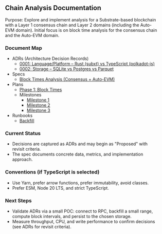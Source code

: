 ## Chain Analysis Documentation

Purpose: Explore and implement analysis for a Substrate-based blockchain with a Layer 1 consensus chain and Layer 2 domains (including the Auto-EVM domain). Initial focus is on block time analysis for the consensus chain and the Auto-EVM domain.

### Document Map

- ADRs (Architecture Decision Records)
  - [0001: Language/Platform – Rust (subxt) vs TypeScript (polkadot-js)](adr/0001-language-platform.md)
  - [0002: Storage – SQLite vs Postgres vs Parquet](adr/0002-storage.md)
- Specs
  - [Block Times Analysis (Consensus + Auto-EVM)](specs/block-times-analysis.md)
- Plans
  - [Phase 1: Block Times](plan/phase-1-block-times.md)
  - Milestones
    - [Milestone 1](plan/milestones/milestone-1.md)
    - [Milestone 2](plan/milestones/milestone-2.md)
    - [Milestone 3](plan/milestones/milestone-3.md)
- Runbooks
  - [Backfill](runbook/backfill-consensus.md)

### Current Status

- Decisions are captured as ADRs and may begin as "Proposed" with revisit criteria.
- The spec documents concrete data, metrics, and implementation approach.

### Conventions (if TypeScript is selected)

- Use Yarn, prefer arrow functions, prefer immutability, avoid classes.
- Prefer ESM, Node 20 LTS, and strict TypeScript.

### Next Steps

- Validate ADRs via a small POC: connect to RPC, backfill a small range, compute block intervals, and persist to the chosen storage.
- Measure throughput, CPU, and write performance to confirm decisions (see ADRs for revisit criteria).

